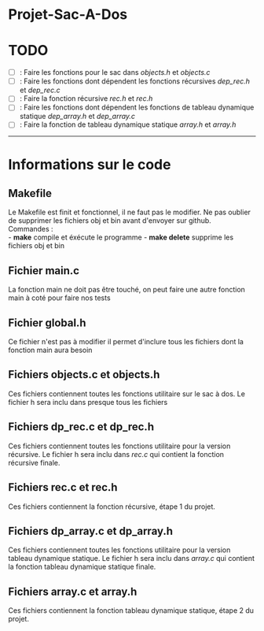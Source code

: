 # Projet-Sac-A-Dos

# TODO
- [ ] : Faire les fonctions pour le sac dans *objects.h* et *objects.c*
- [ ] : Faire les fonctions dont dépendent les fonctions récursives *dep_rec.h* et *dep_rec.c*
- [ ] : Faire la fonction récursive *rec.h* et *rec.h*
- [ ] : Faire les fonctions dont dépendent les fonctions de tableau dynamique statique *dep_array.h* et *dep_array.c*
- [ ] : Faire la fonction de tableau dynamique statique *array.h* et *array.h*

--------------------------------------------------

# Informations sur le code 

## Makefile
Le Makefile est finit et fonctionnel, il ne faut pas le modifier. Ne pas oublier de supprimer les fichiers obj et bin avant d'envoyer sur github.  
Commandes :  
    - **make** compile et éxécute le programme
    - **make delete** supprime les fichiers obj et bin

## Fichier main.c
La fonction main ne doit pas être touché, on peut faire une autre fonction main à coté pour faire nos tests

## Fichier global.h
Ce fichier n'est pas à modifier il permet d'inclure tous les fichiers dont la fonction main aura besoin

## Fichiers objects.c et objects.h
Ces fichiers contiennent toutes les fonctions utilitaire sur le sac à dos. Le fichier h sera inclu dans presque tous les fichiers

## Fichiers dp_rec.c et dp_rec.h 
Ces fichiers contiennent toutes les fonctions utilitaire pour la version récursive. Le fichier h sera inclu dans *rec.c* qui contient la fonction récursive finale.

## Fichiers rec.c et rec.h
Ces fichiers contiennent la fonction récursive, étape 1 du projet.

## Fichiers dp_array.c et dp_array.h 
Ces fichiers contiennent toutes les fonctions utilitaire pour la version tableau dynamique statique. Le fichier h sera inclu dans *array.c* qui contient la fonction tableau dynamique statique finale.

## Fichiers array.c et array.h
Ces fichiers contiennent la fonction tableau dynamique statique, étape 2 du projet.